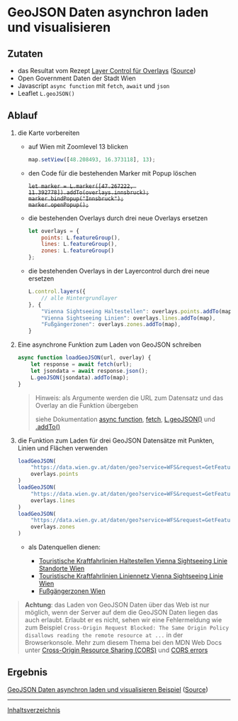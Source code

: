 # GeoJSON Daten asynchron laden und visualisieren

## Zutaten

- das Resultat vom Rezept  [Layer Control für Overlays](https://webmapping.github.io/cookbook/control_layers_overlays) ([Source](https://github.com/webmapping/cookbook/blob/main/examples/control_layers_overlays.html))
- Open Government Daten der Stadt Wien
- Javascript `async function` mit `fetch`, `await` und `json`
- Leaflet `L.geoJSON()`

## Ablauf

1. die Karte vorbereiten

    - auf Wien mit Zoomlevel 13 blicken

        ```javascript
        map.setView([48.208493, 16.373118], 13);
        ```

    - den Code für die bestehenden Marker mit Popup löschen

        ~~`let marker = L.marker([47.267222, 11.392778]).addTo(overlays.innsbruck);`~~  
        ~~`marker.bindPopup("Innsbruck");`~~  
        ~~`marker.openPopup();`~~  

    - die bestehenden Overlays durch drei neue Overlays ersetzen

        ```javascript
        let overlays = {
            points: L.featureGroup(),
            lines: L.featureGroup(),
            zones: L.featureGroup()
        };
        ```

    - die bestehenden Overlays in der Layercontrol durch drei neue ersetzen

        ```javascript
        L.control.layers({
            // alle Hintergrundlayer
        }, {
            "Vienna Sightseeing Haltestellen": overlays.points.addTo(map),
            "Vienna Sightseeing Linien": overlays.lines.addTo(map),
            "Fußgängerzonen": overlays.zones.addTo(map),
        }
        ```

2. Eine asynchrone Funktion zum Laden von GeoJSON schreiben

    ```javascript
    async function loadGeoJSON(url, overlay) {
        let response = await fetch(url);
        let jsondata = await response.json();
        L.geoJSON(jsondata).addTo(map);
    }
    ```

    > Hinweis: als Argumente werden die URL zum Datensatz und das Overlay an die Funktion übergeben
    >
    > siehe Dokumentation [async function](https://developer.mozilla.org/en-US/docs/Web/JavaScript/Reference/Statements/async_function), [fetch](https://developer.mozilla.org/en-US/docs/Web/API/fetch), [L.geoJSON()](https://leafletjs.com/reference.html#geojson) und [.addTo()](https://leafletjs.com/reference.html#geojson-addto)

3. die Funktion zum Laden für drei GeoJSON Datensätze mit Punkten, Linien und Flächen verwenden

    ```javascript
    loadGeoJSON(
        "https://data.wien.gv.at/daten/geo?service=WFS&request=GetFeature&version=1.1.0&typeName=ogdwien:TOURISTIKHTSVSLOGD&srsName=EPSG:4326&outputFormat=json",
        overlays.points
    )
    loadGeoJSON(
        "https://data.wien.gv.at/daten/geo?service=WFS&request=GetFeature&version=1.1.0&typeName=ogdwien:TOURISTIKLINIEVSLOGD&srsName=EPSG:4326&outputFormat=json",
        overlays.lines
    )
    loadGeoJSON(
        "https://data.wien.gv.at/daten/geo?service=WFS&request=GetFeature&version=1.1.0&typeName=ogdwien:FUSSGEHERZONEOGD&srsName=EPSG:4326&outputFormat=json",
        overlays.zones
    )
    ```

    - als Datenquellen dienen:

        - [Touristische Kraftfahrlinien Haltestellen Vienna Sightseeing Linie Standorte Wien](https://www.data.gv.at/katalog/de/dataset/touristische-kraftfahrlinien-haltestellen-vienna-sightseeing-linie-standorte-wien)
        - [Touristische Kraftfahrlinien Liniennetz Vienna Sightseeing Linie Wien](https://www.data.gv.at/katalog/de/dataset/touristische-kraftfahrlinien-liniennetz-vienna-sightseeing-linie-wien)
        - [Fußgängerzonen Wien](https://www.data.gv.at/katalog/de/dataset/stadt-wien_fugngerzonenwien)

> **Achtung**: das Laden von GeoJSON Daten über das Web ist nur möglich, wenn der Server auf dem die GeoJSON Daten liegen das auch erlaubt. Erlaubt er es nicht, sehen wir eine Fehlermeldung wie zum Beispiel `Cross-Origin Request Blocked: The Same Origin Policy disallows reading the remote resource at ...`  in der Browserkonsole. Mehr zum diesem Thema bei den MDN Web Docs unter [Cross-Origin Resource Sharing (CORS)](https://developer.mozilla.org/en-US/docs/Web/HTTP/CORS) und [CORS errors](https://developer.mozilla.org/en-US/docs/Web/HTTP/CORS/Errors)

## Ergebnis

[GeoJSON Daten asynchron laden und visualisieren Beispiel](https://webmapping.github.io/cookbook/examples/geojson_async.html) ([Source](https://github.com/webmapping/cookbook/blob/main/examples/geojson_async.html))

___
[Inhaltsverzeichnis](https://webmapping.github.io/cookbook/index)
